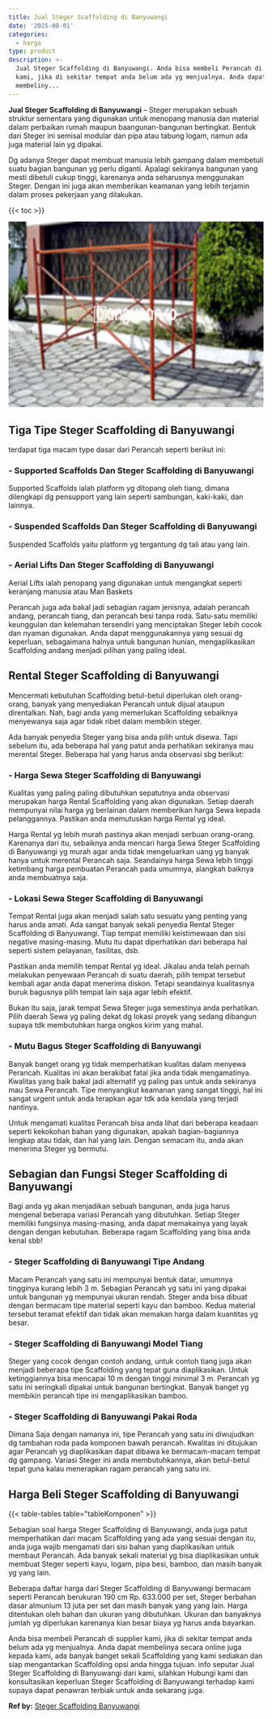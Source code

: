 ```yaml
---
title: Jual Steger Scaffolding di Banyuwangi
date: '2025-08-01'
categories:
  - harga
type: product
description: >-
  Jual Steger Scaffolding di Banyuwangi. Anda bisa membeli Perancah di supplier
  kami, jika di sekitar tempat anda belum ada yg menjualnya. Anda dapat
  membeliny...
---
```


**Jual Steger Scaffolding di Banyuwangi** – Steger merupakan sebuah struktur sementara yang digunakan untuk menopang manusia dan material dalam perbaikan rumah maupun baangunan-bangunan bertingkat. Bentuk dari Steger ini semisal modular dan pipa atau tabung logam, namun ada juga material lain yg dipakai.

Dg adanya Steger dapat membuat manusia lebih gampang dalam membetuli suatu bagian bangunan yg perlu diganti. Apalagi sekiranya bangunan yang mesti dibetuli cukup tinggi, karenanya anda seharusnya menggunakan Steger. Dengan ini juga akan memberikan keamanan yang lebih terjamin dalam proses pekerjaan yang dilakukan.

{{< toc >}}

![Jual Steger Scaffolding di Banyuwangi](/images/sewa-scaffolding-steger-19.png)

## Tiga Tipe Steger Scaffolding di Banyuwangi

terdapat tiga macam type dasar dari Perancah seperti berikut ini:

### \- Supported Scaffolds Dan Steger Scaffolding di Banyuwangi

Supported Scaffolds ialah platform yg ditopang oleh tiang, dimana dilengkapi dg pensupport yang lain seperti sambungan, kaki-kaki, dan lainnya.

### \- Suspended Scaffolds Dan Steger Scaffolding di Banyuwangi

Suspended Scaffolds yaitu platform yg tergantung dg tali atau yang lain.

### \- Aerial Lifts Dan Steger Scaffolding di Banyuwangi

Aerial Lifts ialah penopang yang digunakan untuk mengangkat seperti keranjang manusia atau Man Baskets

Perancah juga ada bakal jadi sebagian ragam jenisnya, adalah perancah andang, perancah tiang, dan perancah besi tanpa roda. Satu-satu memiliki keunggulan dan kelemahan tersendiri yang menciptakan Steger lebih cocok dan nyaman digunakan. Anda dapat menggunakannya yang sesuai dg keperluan, sebagaimana halnya untuk bangunan hunian, mengaplikasikan Scaffolding andang menjadi pilihan yang paling ideal.

## Rental Steger Scaffolding di Banyuwangi

Mencermati kebutuhan Scaffolding betul-betul diperlukan oleh orang-orang, banyak yang menyediakan Perancah untuk dijual ataupun direntalkan. Nah, bagi anda yang memerlukan Scaffolding sebaiknya menyewanya saja agar tidak ribet dalam membikin steger.

Ada banyak penyedia Steger yang bisa anda pilih untuk disewa. Tapi sebelum itu, ada beberapa hal yang patut anda perhatikan sekiranya mau merental Steger. Beberapa hal yang harus anda observasi sbg berikut:

### \- Harga Sewa Steger Scaffolding di Banyuwangi

Kualitas yang paling paling dibutuhkan sepatutnya anda observasi merupakan harga Rental Scaffolding yang akan digunakan. Setiap daerah mempunyai nilai harga yg berlainan dalam memberikan harga Sewa kepada pelanggannya. Pastikan anda memutuskan harga Rental yg ideal.

Harga Rental yg lebih murah pastinya akan menjadi serbuan orang-orang. Karenanya dari itu, sebaiknya anda mencari harga Sewa Steger Scaffolding di Banyuwangi yg murah agar anda tidak mengeluarkan uang yg banyak hanya untuk merental Perancah saja. Seandainya harga Sewa lebih tinggi ketimbang harga pembuatan Perancah pada umumnya, alangkah baiknya anda membuatnya saja.

### \- Lokasi Sewa Steger Scaffolding di Banyuwangi

Tempat Rental juga akan menjadi salah satu sesuatu yang penting yang harus anda amati. Ada sangat banyak sekali penyedia Rental Steger Scaffolding di Banyuwangi. Tiap tempat memiliki keistimewaan dan sisi negative masing-masing. Mutu itu dapat diperhatikan dari beberapa hal seperti sistem pelayanan, fasilitas, dsb.

Pastikan anda memilih tempat Rental yg ideal. Jikalau anda telah pernah melakukan penyewaan Perancah di suatu daerah, pilih tempat tersebut kembali agar anda dapat menerima diskon. Tetapi seandainya kualitasnya buruk bagusnya pilih tempat lain saja agar lebih efektif.

Bukan itu saja, jarak tempat Sewa Steger juga semestinya anda perhatikan. Pilih daerah Sewa yg paling dekat dg lokasi proyek yang sedang dibangun supaya tdk membutuhkan harga ongkos kirim yang mahal.

### \- Mutu Bagus Steger Scaffolding di Banyuwangi

Banyak banget orang yg tidak memperhatikan kualitas dalam menyewa Perancah. Kualitas ini akan berakibat fatal jika anda tidak mengamatinya. Kwalitas yang baik bakal jadi alternatif yg paling pas untuk anda sekiranya mau Sewa Perancah. Tipe menyangkut keamanan yang sangat tinggi, hal ini sangat urgent untuk anda terapkan agar tdk ada kendala yang terjadi nantinya.

Untuk mengamati kualitas Perancah bisa anda lihat dari beberapa keadaan seperti kekokohan bahan yang digunakan, apakah bagian-bagiannya lengkap atau tidak, dan hal yang lain. Dengan semacam itu, anda akan menerima Steger yg bermutu.

## Sebagian dan Fungsi Steger Scaffolding di Banyuwangi

Bagi anda yg akan menjadikan sebuah bangunan, anda juga harus mengenal beberapa variasi Perancah yang dibutuhkan. Setiap Steger memiliki fungsinya masing-masing, anda dapat memakainya yang layak dengan dengan kebutuhan. Beberapa ragam Scaffolding yang bisa anda kenal sbb!

### \- Steger Scaffolding di Banyuwangi Tipe Andang

Macam Perancah yang satu ini mempunyai bentuk datar, umumnya tingginya kurang lebih 3 m. Sebagian Perancah yg satu ini yang dipakai untuk bangunan yg mempunyai ukuran rendah. Steger anda bisa dibuat dengan bermacam tipe material seperti kayu dan bamboo. Kedua material tersebut teramat efektif dan tidak akan memakan harga dalam kuantitas yg besar.

### \- Steger Scaffolding di Banyuwangi Model Tiang

Steger yang cocok dengan contoh andang, untuk contoh tiang juga akan menjadi beberapa tipe Scaffolding yang tepat guna diaplikasikan. Untuk ketinggiannya bisa mencapai 10 m dengan tinggi minimal 3 m. Perancah yg satu ini seringkali dipakai untuk bangunan bertingkat. Banyak banget yg membikin perancah tipe ini mengaplikasikan bamboo.

### \- Steger Scaffolding di Banyuwangi Pakai Roda

Dimana Saja dengan namanya ini, tipe Perancah yang satu ini diwujudkan dg tambahan roda pada komponen bawah perancah. Kwalitas ini ditujukan agar Perancah yg diaplikasikan dapat dibawa ke bermacam-macam tempat dg gampang. Variasi Steger ini anda membutuhkannya, akan betul-betul tepat guna kalau menerapkan ragam perancah yang satu ini.

## Harga Beli Steger Scaffolding di Banyuwangi

{{< table-tables table="tableKomponen" >}}

Sebagian soal harga Steger Scaffolding di Banyuwangi, anda juga patut memperhatikan dari macam Scaffolding yang ada yang sesuai dengan itu, anda juga wajib mengamati dari sisi bahan yang diaplikasikan untuk membaut Perancah. Ada banyak sekali material yg bisa diaplikasikan untuk membuat Steger seperti kayu, logam, pipa besi, bamboo, dan masih banyak yg yang lain.

Beberapa daftar harga dari Steger Scaffolding di Banyuwangi bermacam seperti Perancah berukuran 190 cm Rp. 633.000 per set, Steger berbahan dasar almunium 13 juta per set dan masih banyak yang yang lain. Harga ditentukan oleh bahan dan ukuran yang dibutuhkan. Ukuran dan banyaknya jumlah yg diperlukan karenanya kian besar biaya yg harus anda bayarkan.

Anda bisa membeli Perancah di supplier kami, jika di sekitar tempat anda belum ada yg menjualnya. Anda dapat membelinya secara online juga kepada kami, ada banyak banget sekali Scaffolding yang kami sediakan dan siap mengantarkan Scaffolding opsi anda hingga tujuan. info seputar Jual Steger Scaffolding di Banyuwangi dari kami, silahkan Hubungi kami dan konsultasikan keperluan Steger Scaffolding di Banyuwangi terhadap kami supaya dapat penawran terbiak untuk anda sekarang juga.

**Ref by:** [Steger Scaffolding Banyuwangi](https://id.wikipedia.org/wiki/Steger)
